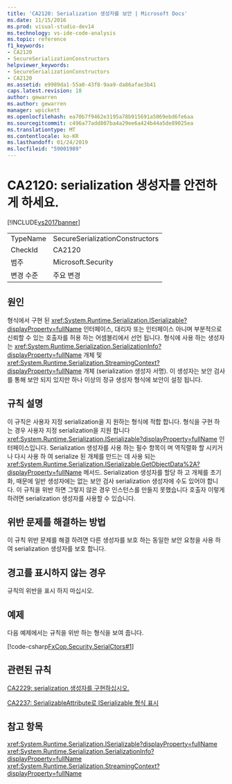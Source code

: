 ```yaml
---
title: 'CA2120: Serialization 생성자를 보안 | Microsoft Docs'
ms.date: 11/15/2016
ms.prod: visual-studio-dev14
ms.technology: vs-ide-code-analysis
ms.topic: reference
f1_keywords:
- CA2120
- SecureSerializationConstructors
helpviewer_keywords:
- SecureSerializationConstructors
- CA2120
ms.assetid: e9989da1-55a0-43f8-9aa9-da86afae3b41
caps.latest.revision: 18
author: gewarren
ms.author: gewarren
manager: wpickett
ms.openlocfilehash: ea70b7f9462e3195a78b915691a5069ebd6fe6aa
ms.sourcegitcommit: c496a77add807ba4a29ee6a424b44a5de89025ea
ms.translationtype: MT
ms.contentlocale: ko-KR
ms.lasthandoff: 01/24/2019
ms.locfileid: "59001989"
---
```

# <a name="ca2120-secure-serialization-constructors"></a>CA2120: serialization 생성자를 안전하게 하세요.
[!INCLUDE[vs2017banner](../includes/vs2017banner.md)]

|||
|-|-|
|TypeName|SecureSerializationConstructors|
|CheckId|CA2120|
|범주|Microsoft.Security|
|변경 수준|주요 변경|

## <a name="cause"></a>원인
 형식에서 구현 된 <xref:System.Runtime.Serialization.ISerializable?displayProperty=fullName> 인터페이스, 대리자 또는 인터페이스 아니며 부분적으로 신뢰할 수 있는 호출자를 허용 하는 어셈블리에서 선언 됩니다. 형식에 사용 하는 생성자는 <xref:System.Runtime.Serialization.SerializationInfo?displayProperty=fullName> 개체 및 <xref:System.Runtime.Serialization.StreamingContext?displayProperty=fullName> 개체 (serialization 생성자 서명). 이 생성자는 보안 검사를 통해 보안 되지 있지만 하나 이상의 정규 생성자 형식에 보안이 설정 됩니다.

## <a name="rule-description"></a>규칙 설명
 이 규칙은 사용자 지정 serialization을 지 원하는 형식에 적합 합니다. 형식을 구현 하는 경우 사용자 지정 serialization을 지원 합니다 <xref:System.Runtime.Serialization.ISerializable?displayProperty=fullName> 인터페이스입니다. Serialization 생성자를 사용 하는 필수 항목이 며 역직렬화 할 시키거나 다시 사용 하 여 serialize 된 개체를 만드는 데 사용 되는 <xref:System.Runtime.Serialization.ISerializable.GetObjectData%2A?displayProperty=fullName> 메서드. Serialization 생성자를 할당 하 고 개체를 초기화, 때문에 일반 생성자에는 없는 보안 검사 serialization 생성자에 수도 있어야 합니다. 이 규칙을 위반 하면 그렇지 않은 경우 인스턴스를 만들지 못했습니다 호출자 이렇게 하려면 serialization 생성자를 사용할 수 있습니다.

## <a name="how-to-fix-violations"></a>위반 문제를 해결하는 방법
 이 규칙 위반 문제를 해결 하려면 다른 생성자를 보호 하는 동일한 보안 요청을 사용 하 여 serialization 생성자를 보호 합니다.

## <a name="when-to-suppress-warnings"></a>경고를 표시하지 않는 경우
 규칙의 위반을 표시 하지 마십시오.

## <a name="example"></a>예제
 다음 예제에서는 규칙을 위반 하는 형식을 보여 줍니다.

 [!code-csharp[FxCop.Security.SerialCtors#1](../snippets/csharp/VS_Snippets_CodeAnalysis/FxCop.Security.SerialCtors/cs/FxCop.Security.SerialCtors.cs#1)]

## <a name="related-rules"></a>관련된 규칙
 [CA2229: serialization 생성자를 구현하십시오.](../code-quality/ca2229-implement-serialization-constructors.md)

 [CA2237: SerializableAttribute로 ISerializable 형식 표시](../code-quality/ca2237-mark-iserializable-types-with-serializableattribute.md)

## <a name="see-also"></a>참고 항목
 <xref:System.Runtime.Serialization.ISerializable?displayProperty=fullName> <xref:System.Runtime.Serialization.SerializationInfo?displayProperty=fullName>
 <xref:System.Runtime.Serialization.StreamingContext?displayProperty=fullName>

